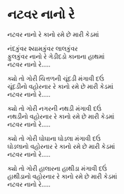 # નટવર નાનો રે

નટવર નાનો રે કાનો રમે છે મારી કેડમાં  

નંદકુંવર શ્યામકુંવર લાલકુંવર  
ફુલકુંવર નાનો રે ગેડીદડો કાનાના હાથમાં  
નટવર નાનો રે.....  

ક્યો તો ગોરી ચિત્તળની ચૂંદડી મંગાવી દઉં  
ચૂંદડીનો વહોરનાર રે કાનો રમે છે મારી કેડમાં  
નટવર નાનો રે.....  

ક્યો તો ગોરી નગરની નથડી મંગાવી દઉં  
નથડીનો વહોરનાર રે કાનો રમે છે મારી કેડમાં  
નટવર નાનો રે.....  

ક્યો તો ગોરી ઘોઘાના ઘોડલા મંગાવી દઉં  
ઘોડલાનો વહોરનાર રે કાનો રમે છે મારી કેડમાં  
નટવર નાનો રે.....  

ક્યો તો ગોરી હાલારના હાથીડા મંગાવી દઉં  
હાથીડાનો વહોરનાર રે કાનો રમે છે મારી કેડમાં  
નટવર નાનો રે.....  
